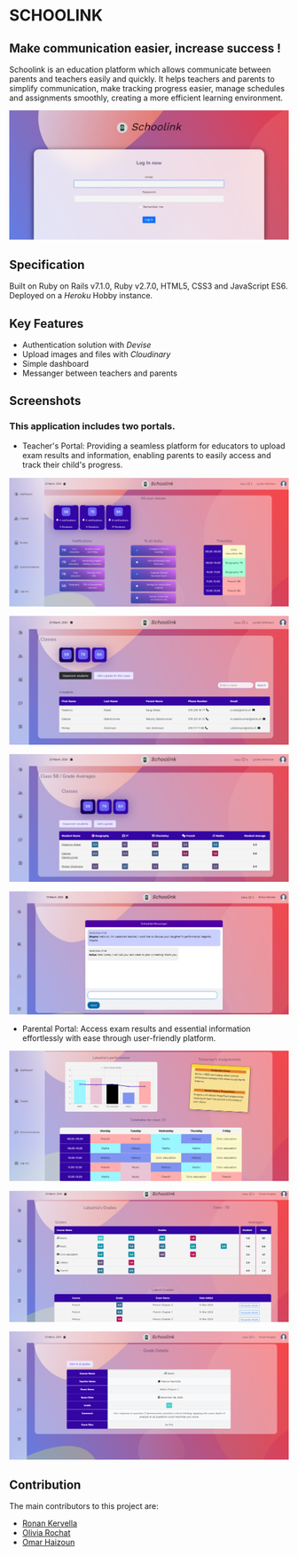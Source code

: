 # SCHOOLINK
## Make communication easier, increase success !
Schoolink is an education platform which allows communicate between parents and teachers easily and quickly. It helps teachers and parents to simplify communication, make tracking progress easier, manage schedules and assignments smoothly, creating a more efficient learning environment.

![screenshot](https://github.com/esat1265/schoolink/blob/master/app/assets/images/Login.png)

## Specification
Built on Ruby on Rails v7.1.0, Ruby v2.7.0, HTML5, CSS3 and JavaScript ES6. Deployed on a _Heroku_ Hobby instance.

## Key Features
- Authentication solution with _Devise_
- Upload images and files with _Cloudinary_
- Simple dashboard
- Messanger between teachers and parents

## Screenshots
 ### This application includes two portals.
- Teacher's Portal: Providing a seamless platform for educators to upload exam results and information, enabling parents to easily access and track their child's progress.
 
![screenshot](https://github.com/esat1265/schoolink/blob/master/app/assets/images/TeacherDashboard.png)

![screenshot](https://github.com/esat1265/schoolink/blob/master/app/assets/images/Classes.png)

![screenshot](https://github.com/esat1265/schoolink/blob/master/app/assets/images/ClassAverages.png)

![screenshot](https://github.com/esat1265/schoolink/blob/master/app/assets/images/Messenger.png)

- Parental Portal: Access exam results and essential information effortlessly with ease through user-friendly platform.
  
![screenshot](https://github.com/esat1265/schoolink/blob/master/app/assets/images/ParentDashboard.png)

![screenshot](https://github.com/esat1265/schoolink/blob/master/app/assets/images/StudentGrades.png)

![screenshot](https://github.com/esat1265/schoolink/blob/master/app/assets/images/StudentGradeDetails.png)

## Contribution
The main contributors to this project are:
- [Ronan Kervella](https://github.com/RonanKer29)
- [Olivia Rochat](https://github.com/OliAivRo)
- [Omar Haizoun](https://github.com/Raging27/)

